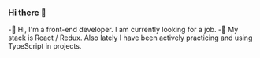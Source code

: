 ### Hi there 👋

-👋 Hi, I'm a front-end developer. I am currently looking for a job.
-🔭 My stack is React /  Redux. Also lately I have been actively practicing and using TypeScript in projects.


<!--
**Myakis/Myakis** is a ✨ _special_ ✨ repository because its `README.md` (this file) appears on your GitHub profile.

Here are some ideas to get you started:

- 🔭 I’m currently working on ...
- 🌱 I’m currently learning ...
- 👯 I’m looking to collaborate on ...
- 🤔 I’m looking for help with ...
- 💬 Ask me about ...
- 📫 How to reach me: ...
- 😄 Pronouns: ...
- ⚡ Fun fact: ...
-->
